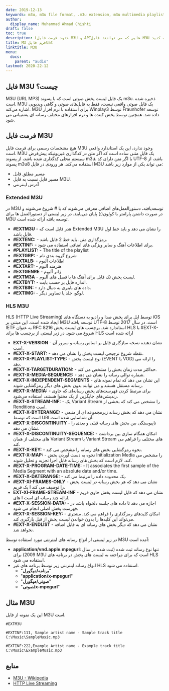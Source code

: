 ```yaml
---
date: 2019-12-13
keywords: m3u, m3u file format, .m3u extension, m3u multimedia playlist, m3u playlist format
author:
  display_name: Muhammad Ahmad Chishti
draft: false
toc: true
description: Lحدود فرمت فایل M3U و APIهایی که می توانند فایل M3U را ایجاد و باز کنند، کسب کنیدs.
title: Mفرم فایل 3Uat
linktitle: M3U
menu:
  docs:
    parent: "audio"
lastmod: 2020-22-12
---
```


## فایل M3U چیست؟ ##

M3U (URL MP3) یک فایل لیست پخش صوتی است که با پسوند m3u. ذخیره شده است. M3U یک فایل صوتی واقعی نیست، فقط به فایل‌های صوتی و گاهی ویدیویی اشاره می‌کند. M3U برای استفاده با نرم افزار Winplay3 توسط Fraunhofer توسعه داده شد. همچنین توسط پخش کننده ها و نرم افزارهای مختلف رسانه ای پشتیبانی می شود.

## فرمت فایل M3U

هیچ مشخصات رسمی برای فرمت فایل M3U وجود ندارد، این یک استاندارد واقعی است. M3U یک فایل متنی ساده است که اگر متن در کدگذاری غیریونیکد پیش‌فرض سیستم محلی کدگذاری شده باشد، از پسوند m3u. یا اگر متن دارای کد UTF-8 باشد، از پسوند m3u8 استفاده می‌کند. هر ورودی در فایل M3U می تواند یکی از موارد زیر باشد:

- مسیر مطلق فایل
- مسیر فایل نسبت به فایل M3U.
- آدرس اینترنتی

### Extended M3U ###

در M3U توسعه‌یافته، دستورالعمل‌های اضافی معرفی می‌شوند که با # شروع می‌شوند و در صورت داشتن پارامتر با کولون(:) پایان می‌یابند. در زیر لیستی از دستورالعمل ها برای M3U توسعه یافته ارائه شده است.

- **#EXTM3U** - هدر فایل است که Extended M3U را نشان می دهد و باید خط اول فایل باشد.
- **#EXTENC:** - رمزگذاری متن. باید خط 2 فایل باشد.
- **#EXTINF:** - برای اطلاعات آهنگ و سایر ویژگی های اضافی استفاده می شود.
- **#PLAYLIST:** - The title of the playlist
- **#EXTGRP:** - شروع گروه بندی نام
- **#EXTALB:** - اطلاعات آلبوم
- **#EXTART:** - هنرمند آلبوم
- **#EXTGENRE** - ژانر آلبوم
- **#EXTM3A** - لیست پخش تک فایل برای آهنگ ها یا فصل های آلبوم.
- **#EXTBYT:** - اندازه فایل بر حسب بایت.
- **#EXTBIN:** - داده های باینری به دنبال دارد.
- **#EXTIMG:** - لوگو، جلد یا تصاویر دیگر.

### HLS M3U ###

HLS (HTTP Live Streaming) توسط اپل برای پخش صدا و رادیو به دستگاه های iOS ایجاد شده است. این مبتنی بر M3U توسعه یافته UTF-8 است. در سال 2017 توسط IETF به عنوان RFC 8216 استاندارد شد. برچسب های لیست پخش HLS با #EXT-X- شروع می شود. در زیر لیستی از برچسب ها برای HLS ارائه شده است

- **EXT-X-VERSION** - نشان دهنده نسخه سازگاری فایل بر اساس رسانه و سرور آن است.
- **#EXT-X-START:** - نقطه شروع ترجیحی لیست پخش را نشان می دهد.
- **#EXT-X-PLAYLIST-TYPE:** - نوع لیست پخش (EVENT یا VOD) را ارائه می دهد.
- **#EXT-X-TARGETDURATION:** - حداکثر مدت زمان بخش را مشخص می کند.
- **#EXT-X-MEDIA-SEQUENCE:** - شماره توالی رسانه را نشان می دهد.
- **#EXT-X-INDEPENDENT-SEGMENTS** - این نشان می دهد که تمام نمونه های رسانه مستقل هستند و می توانند بدون بخش های دیگر رمزگشایی شوند.
- **#EXT-X-MEDIA:** - برای مرتبط کردن فهرست‌های پخش رسانه‌ای که حاوی رندیشن‌های جایگزین از یک محتوا هستند، استفاده می‌شود.
- **#EXT-X-STREAM-INF:** - یک Variant Stream را مشخص می کند که بخشی از Renditions است.
- **#EXT-X-BYTERANGE:** - نشان می دهد که بخش رسانه زیرمجموعه ای از منبعی است که توسط URI آن شناسایی شده است.
- **#EXT-X-DISCONTINUITY** - ناپیوستگی بین بخش های رسانه قبلی و بعدی را نشان می دهد.
- **#EXT-X-DISCONTINUITY-SEQUENCE:** - امکان همگام سازی بین برداشت های مختلف از همان Variant Stream یا Variant Stream های مختلف را فراهم می کند.
- **#EXT-X-KEY:** - نحوه رمزگشایی بخش های رسانه را مشخص می کند.
- **#EXT-X-MAP:** - نحوه به دست آوردن بخش Initialization Media را مشخص می کند. لازم است که بخش های رسانه قابل اجرا تجزیه و تحلیل شوند.
- **#EXT-X-PROGRAM-DATE-TIME:** - It associates the first sample of the Media Segment with an absolute date and/or time.
- **#EXT-X-DATERANGE:** - یک محدوده داده را مرتبط می کند.
- **#EXT-XI-FRAMES-ONLY** - نشان می دهد که هر بخش رسانه در لیست پخش یک فریم I را توصیف می کند.
- **EXT-XI-FRAME-STREAM-INF** - نشان می دهد که فایل لیست پخش حاوی فریم های I ارائه چند رسانه ای است.
- **#EXT-X-SESSION-DATA:** - اجازه می دهد تا داده های جلسه دلخواه باشد
در فهرست پخش اصلی انجام می شود.
- **#EXT-X-SESSION-KEY:** - امکان کلیدهای رمزگذاری را فراهم می کند. مشتری می‌تواند این کلیدها را بدون خواندن لیست پخش از قبل بارگیری کند.
- **#EXT-X-ENDLIST** - نشان می دهد که دیگر بخش های رسانه ای به فایل اضافه نخواهد شد.

در زیر لیستی از انواع رسانه های اینترنتی مورد استفاده توسط M3U آمده است:

- **application/vnd.apple.mpegurl**: تنها نوع رسانه ثبت شده (ثبت شده در سال 2009) برای M3U است که برای مراجعه به لیست های پخش در برنامه های HLS استفاده می شود.
- انواع رسانه اینترنتی زیر توسط برنامه های غیر HLS استفاده می شود.
  - "**برنامه/مپگورل**"
  - "**application/x-mpegurl**"
  - "**صوتی/مپگورل**"
  - "**صوتی/x-mpegurl**"

## مثال M3U ##

این یک نمونه از فایل M3U است.

```console
#EXTM3U

#EXTINF:111, Sample artist name - Sample track title
C:\Music\SampleMusic.mp3

#EXTINF:222,Example Artist name - Example track title
C:\Music\ExampleMusic.mp3
```
## منابع ##

- [M3U - Wikipedia](https://en.wikipedia.org/wiki/M3U)
- [HTTP Live Streaming](https://tools.ietf.org/html/rfc8216)

